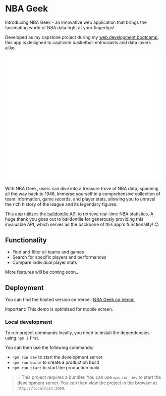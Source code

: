 # NBA Geek

Introducing NBA Geek - an innovative web application that brings the fascinating world of NBA data right at your fingertips!

Developed as my capstone project during my [web development bootcamp](https://www.neuefische.de/bootcamp/web-development), this app is designed to captivate basketball enthusiasts and data lovers alike.

![Alt text](public/images/screenshots.svg)

With NBA Geek, users can dive into a treasure trove of NBA data, spanning all the way back to 1946. Immerse yourself in a comprehensive collection of team information, game records, and player stats, allowing you to unravel the rich history of the league and its legendary figures.

This app utilizes the [balldontlie API](https://www.balldontlie.io/home.html#introduction) to retrieve real-time NBA statistics. A huge thank you goes out to balldontlie for generously providing this invaluable API, which serves as the backbone of this app's functionality! &#x1F60A;

## Functionality

- Find and filter all teams and games
- Search for specific players and performances
- Compare individual player stats

More features will be coming soon...

## Deployment

You can find the hosted version on Vercel: [NBA Geek on Vercel](https://nba-geek-mzschunke-s-team.vercel.app)

Important: This demo is optimized for mobile screen.

### Local development

To run project commands locally, you need to install the dependencies using `npm i` first.

You can then use the following commands:

- `npm run dev` to start the development server
- `npm run build` to create a production build
- `npm run start` to start the production build

> 💡 This project requires a bundler. You can use `npm run dev` to start the development server. You can then view the project in the browser at `http://localhost:3000`.

